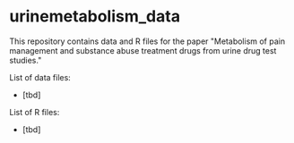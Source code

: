 # urinemetabolism_data

This repository contains data and R files for the paper "Metabolism of pain management and substance abuse treatment drugs from urine drug test studies."

List of data files:
- [tbd]

List of R files:
- [tbd]
